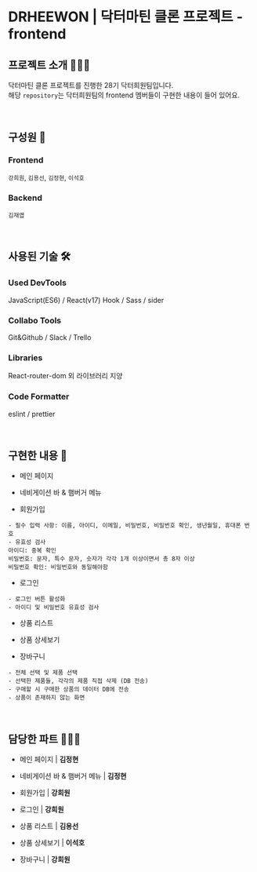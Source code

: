 # DRHEEWON | 닥터마틴 클론 프로젝트 - frontend

## 프로젝트 소개 💁🏻‍♀️

닥터마틴 클론 프로젝트를 진행한 28기 닥터희원팀입니다.<br>
해당 `repository`는 닥터희원팀의 frontend 멤버들이 구현한 내용이 들어 있어요.

<br>

## 구성원 👥

### **Frontend**

`강희원`, `김용선`, `김정현`, `이석호`

### **Backend**

`김재엽`

<br>

## 사용된 기술 🛠

### Used DevTools

JavaScript(ES6) / React(v17) Hook / Sass / sider

### Collabo Tools

Git&Github / Slack / Trello

### Libraries

React-router-dom 외 라이브러리 지양

### Code Formatter

eslint / prettier

<br>

## 구현한 내용 🎨

- 메인 페이지

- 네비게이션 바 & 햄버거 메뉴

- 회원가입

```
- 필수 입력 사항: 이름, 아이디, 이메일, 비밀번호, 비밀번호 확인, 생년월일, 휴대폰 번호
- 유효성 검사
아이디: 중복 확인
비밀번호: 문자, 특수 문자, 숫자가 각각 1개 이상이면서 총 8자 이상
비밀번호 확인: 비밀번호와 동일해야함
```

- 로그인

```
- 로그인 버튼 활성화
- 아이디 및 비밀번호 유효성 검사
```

- 상품 리스트

- 상품 상세보기

- 장바구니

```
- 전체 선택 및 제품 선택
- 선택한 제품들, 각각의 제품 직접 삭제 (DB 전송)
- 구매할 시 구매한 상품의 데이터 DB에 전송
- 상품이 존재하지 않는 화면
```

<br>

## 담당한 파트 👩🏻‍🎨

- 메인 페이지 | **김정현**

- 네비게이션 바 & 햄버거 메뉴 | **김정현**

- 회원가입 | **강희원**

- 로그인 | **강희원**

- 상품 리스트 | **김용선**

- 상품 상세보기 | **이석호**

- 장바구니 | **강희원**
